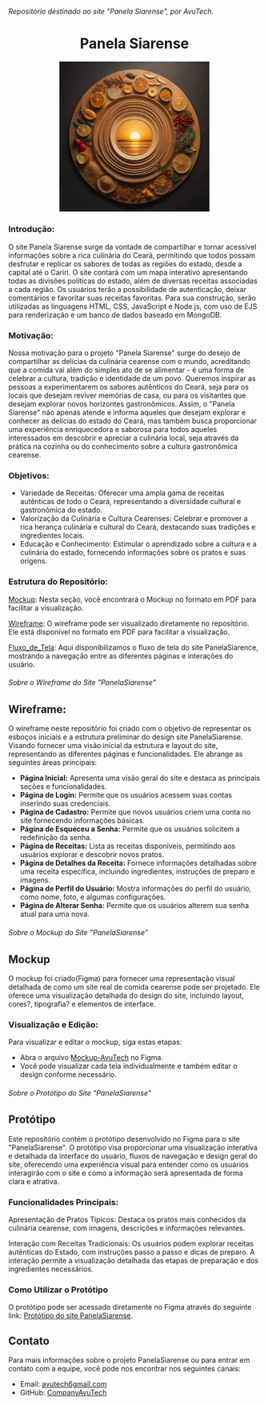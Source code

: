 ###### Repositório destinado ao site "Panela Siarense", por AvuTech.
<h1 align="center"> Panela Siarense </h1> 
<p align="center">
  <img width="300" height="300" src="https://github.com/CompanyAvuTech/PanelaSiarense/blob/main/Logo/Logo.jpg?raw=true">
</p>

### Introdução: 
O site Panela Siarense surge da vontade de compartilhar e tornar acessível informações sobre a rica culinária do Ceará, permitindo que todos possam desfrutar e replicar os sabores de todas as regiões do estado, desde a capital até o Cariri. O site contará com um mapa interativo apresentando todas as divisões políticas do estado, além de diversas receitas associadas a cada região. Os usuários terão a possibilidade de autenticação, deixar comentários e favoritar suas receitas favoritas. Para sua construção, serão utilizadas as linguagens HTML, CSS, JavaScript e Node.js, com uso de EJS para renderização e um banco de dados baseado em MongoDB.

### Motivação: 
Nossa motivação para o projeto "Panela Siarense" surge do desejo de compartilhar as delícias da culinária cearense com o mundo, acreditando que a comida vai além do simples ato de se alimentar - é uma forma de celebrar a cultura, tradição e identidade de um povo. Queremos inspirar as pessoas a experimentarem os sabores autênticos do Ceará, seja para os locais que desejam reviver memórias de casa, ou para os visitantes que desejam explorar novos horizontes gastronômicos. Assim, o "Panela Siarense" não apenas atende e informa aqueles que desejam explorar e conhecer as delícias do estado do Ceará, mas também busca proporcionar uma experiência enriquecedora e saborosa para todos aqueles interessados em descobrir e apreciar a culinária local, seja através da prática na cozinha ou do conhecimento sobre a cultura gastronômica cearense.

### Objetivos:
* Variedade de Receitas: Oferecer uma ampla gama de receitas autênticas de todo o Ceará, representando a diversidade cultural e gastronômica do estado.
* Valorização da Culinária e Cultura Cearenses: Celebrar e promover a rica herança culinária e cultural do Ceará, destacando suas tradições e ingredientes locais.
* Educação e Conhecimento: Estimular o aprendizado sobre a cultura e a culinária do estado, fornecendo informações sobre os pratos e suas origens.

### Estrutura do Repositório:
[Mockup](Mockup): Nesta seção, você encontrará o Mockup no formato em PDF para facilitar a visualização.

[Wireframe](Wireframe): O wireframe pode ser visualizado diretamente no repositório. Ele está disponível no formato em PDF para facilitar a visualização.

[Fluxo_de_Tela](Fluxo_de_Tela): Aqui disponibilizamos o fluxo de tela do site PanelaSiarence, mostrando a navegação entre as diferentes páginas e interações do usuário.

###### Sobre o Wireframe do Site "PanelaSiarense"
## Wireframe: 
O wireframe neste repositório foi criado com o objetivo de representar os esboços iniciais e a estrutura preliminar do design site PanelaSiarense. Visando fornecer uma visão inicial da estrutura e layout do site, representando as diferentes páginas e funcionalidades. Ele abrange as seguintes áreas principais:

- **Página Inicial:** Apresenta uma visão geral do site e destaca as principais seções e funcionalidades.
- **Página de Login:** Permite que os usuários acessem suas contas inserindo suas credenciais.
- **Página de Cadastro:** Permite que novos usuários criem uma conta no site fornecendo informações básicas.
- **Página de Esqueceu a Senha:** Permite que os usuários solicitem a redefinição da senha.
- **Página de Receitas:** Lista as receitas disponíveis, permitindo aos usuários explorar e descobrir novos pratos.
- **Página de Detalhes da Receita:** Fornece informações detalhadas sobre uma receita específica, incluindo ingredientes, instruções de preparo e imagens.
- **Página de Perfil do Usuário:** Mostra informações do perfil do usuário, como nome, foto, e algumas configurações.
- **Página de Alterar Senha:** Permite que os usuários alterem sua senha atual para uma nova.


###### Sobre o Mockup do Site "PanelaSiarense"
## Mockup 
O mockup foi criado(Figma) para fornecer uma representação visual detalhada de como um site real de comida cearense pode ser projetado. Ele oferece uma visualização detalhada do design do site, incluindo layout, cores?, tipografia? e elementos de interface.

### Visualização e Edição:

Para visualizar e editar o mockup, siga estas etapas:

* Abra o arquivo [Mockup-AvuTech](https://www.figma.com/file/ei20XoKCfJbyLhqm0iOSv0/Mockup-AvuTech?type=design&node-id=0%3A1&mode=design&t=iaCacyyEhwh6NJyt-1) no Figma.
* Você pode visualizar cada tela individualmente e também editar o design conforme necessário.

###### Sobre o Protótipo do Site "PanelaSiarense"
## Protótipo 
Este repositório contém o protótipo desenvolvido no Figma para o site "PanelaSiarense". O protótipo visa proporcionar uma visualização interativa e detalhada da interface do usuário, fluxos de navegação e design geral do site, oferecendo uma experiência visual para entender como os usuários interagirão com o site e como a informação será apresentada de forma clara e atrativa.

### Funcionalidades Principais:
Apresentação de Pratos Típicos: Destaca os pratos mais conhecidos da culinária cearense, com imagens, descrições e informações relevantes.

Interação com Receitas Tradicionais: Os usuários podem explorar receitas autênticas do Estado, com instruções passo a passo e dicas de preparo. A interação permite a visualização detalhada das etapas de preparação e dos ingredientes necessários.

### Como Utilizar o Protótipo
O protótipo pode ser acessado diretamente no Figma através do seguinte link: [Protótipo do site PanelaSiarense](https://www.figma.com/proto/1w7IPVuEw7wI0GnoPSRoQv/PanelaSiarence?type=design&node-id=102-2&t=XJAJ6VLgcc4rpIit-0&scaling=scale-down&page-id=0%3A1&starting-point-node-id=102%3A2&show-proto-sidebar=1).

## Contato

Para mais informações sobre o projeto PanelaSiarense ou para entrar em contato com a equipe, você pode nos encontrar nos seguintes canais:

- Email: [avutech6gmail.com](avutech6gmail.com)
- GitHub: [CompanyAvuTech](https://github.com/CompanyAvuTech)

  


